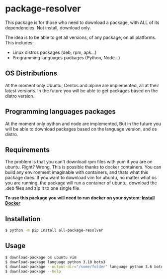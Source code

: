 # package-resolver

This package is for those who need to download a package, with ALL of its dependencies. Not install, download only.

The idea is to be able to get all versions, of any package, on all platforms. This includes:

- Linux distros packages (deb, rpm, apk...)
- Programming languages packages (Python, Node...)

## OS Distributions

At the moment only Ubuntu, Centos and alpine are implemented, all at their latest versions.
In the future you will be able to get packages based on the distro version.

## Programming languages packages

At the moment only python and node are implemented, But in the future you will be able to download packages based on the language version, and os distro.

## Requirements

The problem is that you can't download rpm files with yum if you are on ubuntu. Right? Wrong. This is possible thanks to docker containers.
You can build any environment imaginable with containers, and thats what this package does.
If you want to download vim for ubuntu, no matter what os you are running, the package will run a container of ubuntu, download the .deb files and zip it to one single file.

**To use this package you will need to run docker on your system: [Install Docker](https://docs.docker.com/get-docker/)**

## Installation

```bash
$ python -m pip install all-package-resolver
```

## Usage

```bash
$ download-package os ubuntu vim
$ download-package language python 3.10 boto3
$ download-package --output-dir="/some/folder" language python 3.6 boto3
$ download-package --help
```
